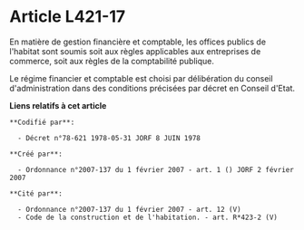 # Article L421-17

En matière de gestion financière et comptable, les offices publics de l'habitat sont soumis soit aux règles applicables aux
entreprises de commerce, soit aux règles de la comptabilité publique.

Le régime financier et comptable est choisi par délibération du conseil d'administration dans des conditions précisées par
décret en Conseil d'Etat.

**Liens relatifs à cet article**

	**Codifié par**:

	  - Décret n°78-621 1978-05-31 JORF 8 JUIN 1978

	**Créé par**:

	  - Ordonnance n°2007-137 du 1 février 2007 - art. 1 () JORF 2 février 2007

	**Cité par**:

	  - Ordonnance n°2007-137 du 1 février 2007 - art. 12 (V)
	  - Code de la construction et de l'habitation. - art. R*423-2 (V)
